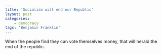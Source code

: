 ```yaml
---
title: 'Socialism will end our Republic'
layout: post
categories:
    - democracy
tags: 'Benjamin Franklin'
---
```


When the people find they can vote themselves money, that will herald the end of the republic.
